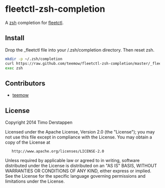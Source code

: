 # fleetctl-zsh-completion

A [zsh](http://zsh.org) completion for [fleetctl](http://github.com/coreos/fleet).
 
## Install

Drop the _fleetctl file into your /.zsh/completion directory.
Then reset zsh.

```sh
mkdir -p ~/.zsh/completion
curl https://raw.github.com/teemow/fleetctl-zsh-completion/master/_fleetctl >  ~/.zsh/completion/_fleetctl
exec zsh
```

## Contributors

* [teemow](http://github.com/teemow)


## License

   Copyright 2014 Timo Derstappen

   Licensed under the Apache License, Version 2.0 (the "License");
   you may not use this file except in compliance with the License.
   You may obtain a copy of the License at

       http://www.apache.org/licenses/LICENSE-2.0

   Unless required by applicable law or agreed to in writing, software
   distributed under the License is distributed on an "AS IS" BASIS,
   WITHOUT WARRANTIES OR CONDITIONS OF ANY KIND, either express or implied.
   See the License for the specific language governing permissions and
   limitations under the License.

